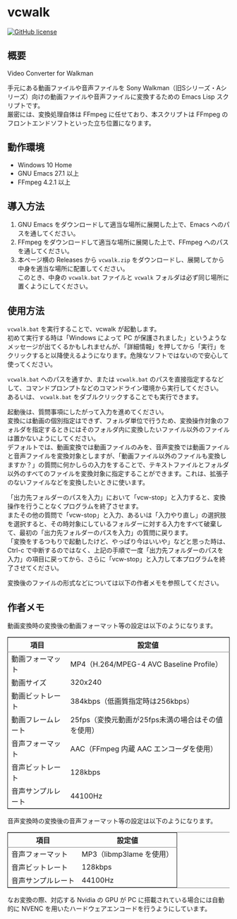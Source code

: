 

# vcwalk

[![GitHub license](<https://img.shields.io/github/license/suyeden/vcwalk?color=blue>)](<https://github.com/suyeden/vcwalk/blob/master/LICENSE>)  


## 概要

Video Converter for Walkman  

手元にある動画ファイルや音声ファイルを Sony Walkman（旧Sシリーズ・Aシリーズ）向けの動画ファイルや音声ファイルに変換するための Emacs Lisp スクリプトです。  
厳密には、変換処理自体は FFmpeg に任せており、本スクリプトは FFmpeg のフロントエンドソフトといった立ち位置になります。  


## 動作環境

-   Windows 10 Home
-   GNU Emacs 27.1 以上
-   FFmpeg 4.2.1 以上


## 導入方法

1.  GNU Emacs をダウンロードして適当な場所に展開した上で、Emacs へのパスを通してください。
2.  FFmpeg をダウンロードして適当な場所に展開した上で、FFmpeg へのパスを通してください。
3.  本ページ横の Releases から `vcwalk.zip` をダウンロードし、展開してから中身を適当な場所に配置してください。  
    このとき、中身の `vcwalk.bat` ファイルと `vcwalk` フォルダは必ず同じ場所に置くようにしてください。


## 使用方法

`vcwalk.bat` を実行することで、vcwalk が起動します。  
初めて実行する時は「Windows によって PC が保護されました」というようなメッセージが出てくるかもしれませんが、「詳細情報」を押してから「実行」をクリックすると以降使えるようになります。危険なソフトではないので安心して使ってください。  

`vcwalk.bat` へのパスを通すか、または `vcwalk.bat` のパスを直接指定するなどして、コマンドプロンプトなどのコマンドライン環境から実行してください。  
あるいは、 `vcwalk.bat` をダブルクリックすることでも実行できます。  

起動後は、質問事項にしたがって入力を進めてください。  
変換には動画の個別指定はできず、フォルダ単位で行うため、変換操作対象のフォルダを指定するときにはそのフォルダ内に変換したいファイル以外のファイルは置かないようにしてください。  
デフォルトでは、動画変換では動画ファイルのみを、音声変換では動画ファイルと音声ファイルを変換対象としますが、「動画ファイル以外のファイルも変換しますか？」の質問に何かしらの入力をすることで、テキストファイルとフォルダ以外のすべてのファイルを変換対象に指定することができます。これは、拡張子のないファイルなどを変換したいときに使います。  

「出力先フォルダーのパスを入力」において「vcw-stop」と入力すると、変換操作を行うことなくプログラムを終了させます。  
またその他の質問で「vcw-stop」と入力、あるいは「入力やり直し」の選択肢を選択すると、その時対象にしているフォルダーに対する入力をすべて破棄して、最初の「出力先フォルダーのパスを入力」の質問に戻ります。  
「変換をするつもりで起動したけど、やっぱり今はいいや」などと思った時は、Ctrl-c で中断するのではなく、上記の手順で一度「出力先フォルダーのパスを入力」の項目に戻ってから、さらに「vcw-stop」と入力して本プログラムを終了させてください。  

変換後のファイルの形式などについては以下の作者メモを参照してください。  


## 作者メモ

動画変換時の変換後の動画フォーマット等の設定は以下のようになります。  

<table border="2" cellspacing="0" cellpadding="6" rules="groups" frame="hsides">


<colgroup>
<col  class="org-left" />

<col  class="org-left" />
</colgroup>
<thead>
<tr>
<th scope="col" class="org-left">項目</th>
<th scope="col" class="org-left">設定値</th>
</tr>
</thead>

<tbody>
<tr>
<td class="org-left">動画フォーマット</td>
<td class="org-left">MP4（H.264/MPEG-4 AVC Baseline Profile）</td>
</tr>


<tr>
<td class="org-left">動画サイズ</td>
<td class="org-left">320x240</td>
</tr>


<tr>
<td class="org-left">動画ビットレート</td>
<td class="org-left">384kbps（低画質指定時は256kbps）</td>
</tr>


<tr>
<td class="org-left">動画フレームレート</td>
<td class="org-left">25fps（変換元動画が25fps未満の場合はその値を使用）</td>
</tr>


<tr>
<td class="org-left">音声フォーマット</td>
<td class="org-left">AAC（FFmpeg 内蔵 AAC エンコーダを使用）</td>
</tr>


<tr>
<td class="org-left">音声ビットレート</td>
<td class="org-left">128kbps</td>
</tr>


<tr>
<td class="org-left">音声サンプルレート</td>
<td class="org-left">44100Hz</td>
</tr>
</tbody>
</table>

音声変換時の変換後の音声フォーマット等の設定は以下のようになります。  

<table border="2" cellspacing="0" cellpadding="6" rules="groups" frame="hsides">


<colgroup>
<col  class="org-left" />

<col  class="org-left" />
</colgroup>
<thead>
<tr>
<th scope="col" class="org-left">項目</th>
<th scope="col" class="org-left">設定値</th>
</tr>
</thead>

<tbody>
<tr>
<td class="org-left">音声フォーマット</td>
<td class="org-left">MP3（libmp3lame を使用）</td>
</tr>


<tr>
<td class="org-left">音声ビットレート</td>
<td class="org-left">128kbps</td>
</tr>


<tr>
<td class="org-left">音声サンプルレート</td>
<td class="org-left">44100Hz</td>
</tr>
</tbody>
</table>

なお変換の際、対応する Nvidia の GPU が PC に搭載されている場合には自動的に NVENC を用いたハードウェアエンコードを行うようにしています。  

